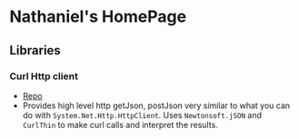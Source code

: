 # Nathaniel's HomePage

## Libraries

### Curl Http client
+ [Repo](dotnetLib_nac.CurlHttpClient/)
+ Provides high level http getJson, postJson very similar to what you can do with `System.Net.Http.HttpClient`.  Uses `Newtonsoft.jSON` and `CurlThin` to make curl calls and interpret the results.

